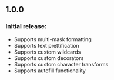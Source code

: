 ## 1.0.0

### Initial release:
* Supports multi-mask formatting
* Supports text prettification
* Supports custom wildcards
* Supports custom decorators
* Supports custom character transforms
* Supports autofill functionality
